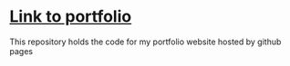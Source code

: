 # [Link to portfolio](https://bloopgoop.github.io/portfolio)
This repository holds the code for my portfolio website hosted by github pages
